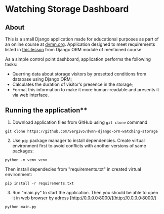 # Watching Storage Dashboard

## About

This is a small Django application made for educational purposes as part of an online course at [dvmn.org](https://dvmn.org/). Application designed to meet requirements listed in [this lesson](https://dvmn.org/modules/django-orm/lesson/watching-storage/) from Django ORM module of mentioned course.

As a simple control point dashboard, application performs the following tasks:

* Querring data about storage visitors by presetted conditions from database using Django ORM;
* Calculates the duration of visitor's presence in the storage;
* Format this information to make it more human-readable and presents it via web interface.

## Running the application**

1. Download application files from GitHub using `git clone` command:
```
git clone https://github.com/SergIvo/dvmn-django-orm-watching-storage
```
2. Use `pip` package manager to install dependencies. Create virtual environment first to avoid conflicts with another versions of same packages:
```
python -m venv venv
```
Then install dependecies from "requirements.txt" in created virtual environment:
```
pip install -r requirements.txt
```
3. Run "main.py" to start the application. Then you should be able to open it in web browser by adress [http://0.0.0.0:8000/](http://0.0.0.0:8000/)
```
python main.py
```


